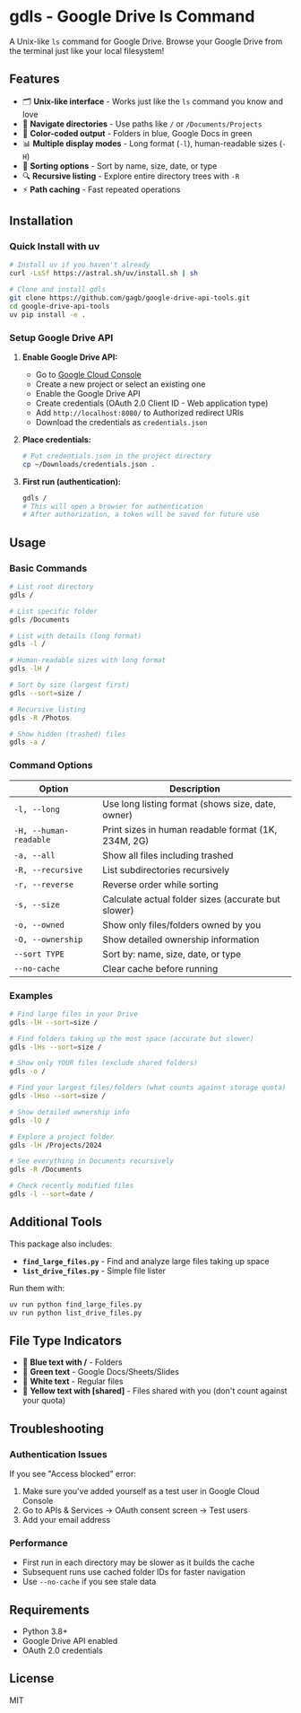 # gdls - Google Drive ls Command

A Unix-like `ls` command for Google Drive. Browse your Google Drive from the terminal just like your local filesystem!

## Features

- 🗂️ **Unix-like interface** - Works just like the `ls` command you know and love
- 📁 **Navigate directories** - Use paths like `/` or `/Documents/Projects`
- 🎨 **Color-coded output** - Folders in blue, Google Docs in green
- 📊 **Multiple display modes** - Long format (`-l`), human-readable sizes (`-H`)
- 🔄 **Sorting options** - Sort by name, size, date, or type
- 🔍 **Recursive listing** - Explore entire directory trees with `-R`
- ⚡ **Path caching** - Fast repeated operations

## Installation

### Quick Install with uv

```bash
# Install uv if you haven't already
curl -LsSf https://astral.sh/uv/install.sh | sh

# Clone and install gdls
git clone https://github.com/gagb/google-drive-api-tools.git
cd google-drive-api-tools
uv pip install -e .
```

### Setup Google Drive API

1. **Enable Google Drive API:**
   - Go to [Google Cloud Console](https://console.cloud.google.com/)
   - Create a new project or select an existing one
   - Enable the Google Drive API
   - Create credentials (OAuth 2.0 Client ID - Web application type)
   - Add `http://localhost:8080/` to Authorized redirect URIs
   - Download the credentials as `credentials.json`

2. **Place credentials:**
   ```bash
   # Put credentials.json in the project directory
   cp ~/Downloads/credentials.json .
   ```

3. **First run (authentication):**
   ```bash
   gdls /
   # This will open a browser for authentication
   # After authorization, a token will be saved for future use
   ```

## Usage

### Basic Commands

```bash
# List root directory
gdls /

# List specific folder
gdls /Documents

# List with details (long format)
gdls -l /

# Human-readable sizes with long format
gdls -lH /

# Sort by size (largest first)
gdls --sort=size /

# Recursive listing
gdls -R /Photos

# Show hidden (trashed) files
gdls -a /
```

### Command Options

| Option | Description |
|--------|-------------|
| `-l, --long` | Use long listing format (shows size, date, owner) |
| `-H, --human-readable` | Print sizes in human readable format (1K, 234M, 2G) |
| `-a, --all` | Show all files including trashed |
| `-R, --recursive` | List subdirectories recursively |
| `-r, --reverse` | Reverse order while sorting |
| `-s, --size` | Calculate actual folder sizes (accurate but slower) |
| `-o, --owned` | Show only files/folders owned by you |
| `-O, --ownership` | Show detailed ownership information |
| `--sort TYPE` | Sort by: name, size, date, or type |
| `--no-cache` | Clear cache before running |

### Examples

```bash
# Find large files in your Drive
gdls -lH --sort=size /

# Find folders taking up the most space (accurate but slower)
gdls -lHs --sort=size /

# Show only YOUR files (exclude shared folders)
gdls -o /

# Find your largest files/folders (what counts against storage quota)
gdls -lHso --sort=size /

# Show detailed ownership info
gdls -lO /

# Explore a project folder
gdls -lH /Projects/2024

# See everything in Documents recursively
gdls -R /Documents

# Check recently modified files
gdls -l --sort=date /
```

## Additional Tools

This package also includes:

- **`find_large_files.py`** - Find and analyze large files taking up space
- **`list_drive_files.py`** - Simple file lister

Run them with:
```bash
uv run python find_large_files.py
uv run python list_drive_files.py
```

## File Type Indicators

- 📁 **Blue text with /** - Folders
- 📄 **Green text** - Google Docs/Sheets/Slides  
- 📎 **White text** - Regular files
- 🤝 **Yellow text with [shared]** - Files shared with you (don't count against your quota)

## Troubleshooting

### Authentication Issues

If you see "Access blocked" error:
1. Make sure you've added yourself as a test user in Google Cloud Console
2. Go to APIs & Services → OAuth consent screen → Test users
3. Add your email address

### Performance

- First run in each directory may be slower as it builds the cache
- Subsequent runs use cached folder IDs for faster navigation
- Use `--no-cache` if you see stale data

## Requirements

- Python 3.8+
- Google Drive API enabled
- OAuth 2.0 credentials

## License

MIT